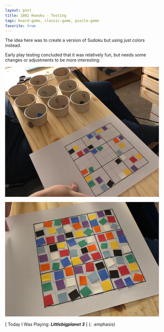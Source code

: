 ```yaml
---
layout: post
title: 1002 Hueoku - Testing
tags: board-game, classic-game, puzzle-game
favorite: true
---
```

The idea here was to create a version of Sudoku but using just colors instead.

Early play testing concluded that it was relatively fun, but needs some changes or adjustments to be more interesting:

![hueoku-1](/img/games/1002_Hueoku_1.jpeg "hueoku-1")

![hueoku-2](/img/games/1002_Hueoku_2.jpeg "hueoku-2")

[ Today I Was Playing: ***Littlebigplanet 3*** ]
{: .emphasis}
